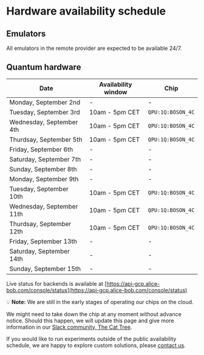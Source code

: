 # Hardware availability schedule

## Emulators

All emulators in the remote provider are expected to be available 24/7.

## Quantum hardware

| Date | Availability window | Chip |
| --- | --- | --- |
| Monday, September 2nd | - | - |
| Tuesday, September 3rd | 10am - 5pm CET | `QPU:1Q:BOSON_4C` |
| Wednesday, September 4th | 10am - 5pm CET | `QPU:1Q:BOSON_4C` |
| Thurdsay, September 5th | 10am - 5pm CET | `QPU:1Q:BOSON_4C` |
| Friday, September 6th | - | - |
| Saturday, September 7th | - | - |
| Sunday, September 8th | - | - |
| Monday, September 9th | - | - |
| Tuesday, September 10th | 10am - 5pm CET | `QPU:1Q:BOSON_4C` |
| Wednesday, September 11th | 10am - 5pm CET | `QPU:1Q:BOSON_4C` |
| Thurdsay, September 12th | 10am - 5pm CET | `QPU:1Q:BOSON_4C` |
| Friday, September 13th | - | - |
| Saturday, September 14th | - | - |
| Sunday, September 15th | - | - |

Live status for backends is available at [https://api-gcp.alice-bob.com/console/status](https://api-gcp.alice-bob.com/console/status)

💡 **Note:** We are still in the early stages of operating our chips on the cloud.

We might need to take down the chip at any moment without advance notice. Should this happen, we will update this page and give more information in our [Slack community, The Cat Tree](https://join.slack.com/t/the-cat-tree/shared_invite/zt-2cg0a3rno-PP~AaUztS3dtiRyzsawlnQ).

If you would like to run experiments outside of the public availability schedule, we are happy to explore custom solutions, please [contact us](../contact_us.md).
